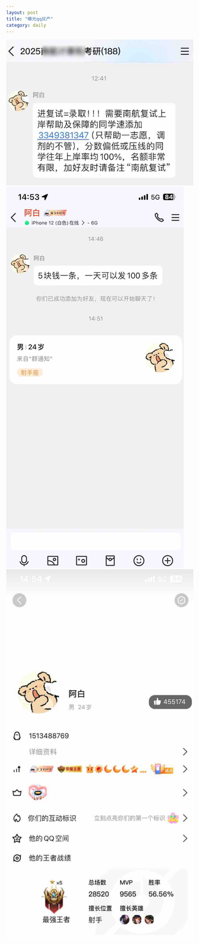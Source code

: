 ```yaml
---
layout: post
title: "曝光qq灰产"
category: daily
---
```


![](/assets/image/daily/2024-03-16/Snipaste_2024-03-16_15-08-21.jpg)
![](/assets/image/daily/2024-03-16/Snipaste_2024-03-16_15-08-45.jpg)
![](/assets/image/daily/2024-03-16/Snipaste_2024-03-16_15-09-01.jpg)
